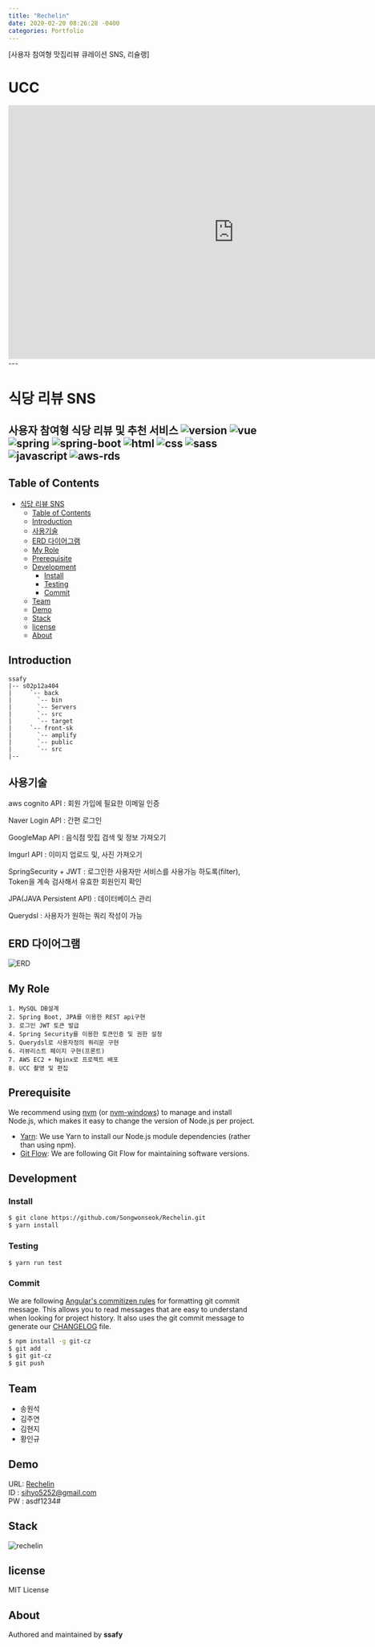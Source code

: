 ```yaml
---
title: "Rechelin"
date: 2020-02-20 08:26:28 -0400
categories: Portfolio
---
```

[사용자 참여형 맛집리뷰 큐레이션 SNS, 리슐랭]

# UCC
<iframe width="900" height="506" src="https://www.youtube.com/embed/XDWX7yIv_Gw" frameborder="0" allow="accelerometer; autoplay; encrypted-media; gyroscope; picture-in-picture" allowfullscreen></iframe>
---

# 식당 리뷰 SNS
사용자 참여형 식당 리뷰 및 추천 서비스
![version](https://img.shields.io/badge/version-0.0.1-orange?)
![vue](https://img.shields.io/badge/vue-3.0.0-blue?logo=Vue.js)
![spring](https://img.shields.io/badge/spring-4.0.0-yellow?logo=spring)
![spring-boot](https://img.shields.io/badge/springboot-4.0.0-yellow?logo=spring)
![html](https://img.shields.io/badge/html-html5-red?logo=html5)
![css](https://img.shields.io/badge/css-css3-red?logo=css3)
![sass](https://img.shields.io/badge/sass-1.23.0-red?logo=sass)
![javascript](https://img.shields.io/badge/javascript-es6-yellowgreen?logo=javascript)
![aws-rds](https://img.shields.io/badge/aws%20-rds-ff69b4?logo=Amazon)
---
## Table of Contents
- [식당 리뷰 SNS](#%ec%8b%9d%eb%8b%b9-%eb%a6%ac%eb%b7%b0-sns)
  - [Table of Contents](#table-of-contents)
  - [Introduction](#introduction)
  - [사용기술](#%ec%82%ac%ec%9a%a9%ea%b8%b0%ec%88%a0)
  - [ERD 다이어그램](#erd-다이어그램)
  - [My Role](#my-role)
  - [Prerequisite](#prerequisite)
  - [Development](#development)
    - [Install](#install)
    - [Testing](#testing)
    - [Commit](#commit)
  - [Team](#team)
  - [Demo](#demo)
  - [Stack](#stack)
  - [license](#license)
  - [About](#about)
## Introduction
```
ssafy
|-- s02p12a404
|     `-- back
|		`-- bin
|		`-- Servers
|		`-- src
|		`-- target
|     `-- front-sk
|		`-- amplify
|		`-- public
|		`-- src
|--
```



## 사용기술

aws cognito API : 회원 가입에 필요한 이메일 인증 

Naver Login API : 간편 로그인 

GoogleMap API : 음식점 맛집 검색 및 정보 가져오기

Imgurl API : 이미지 업로드 및, 사진 가져오기

SpringSecurity + JWT : 로그인한 사용자만 서비스를 사용가능 하도록(filter), Token을 계속 검사해서 유효한 회원인지 확인

JPA(JAVA Persistent API) : 데이터베이스 관리 

Querydsl : 사용자가 원하는 쿼리 작성이 가능



## ERD 다이어그램

![ERD](../../assets/images/Rechelin/ERD.png)



##  My Role

```
1. MySQL DB설계
2. Spring Boot, JPA를 이용한 REST api구현
3. 로그인 JWT 토큰 발급
4. Spring Security를 이용한 토큰인증 및 권한 설정
5. Querydsl로 사용자정의 쿼리문 구현
6. 리뷰리스트 페이지 구현(프론트)
7. AWS EC2 + Nginx로 프로젝트 배포
8. UCC 촬영 및 편집
```




## Prerequisite
We recommend using [nvm](https://github.com/creationix/nvm) (or [nvm-windows](https://github.com/coreybutler/nvm-windows)) to manage and install Node.js, which makes it easy to change the version of Node.js per project.
- [Yarn](https://yarnpkg.com): We use Yarn to install our Node.js module dependencies (rather than using npm).
- [Git Flow](https://github.com/nvie/gitflow/wiki/Installation): We are following Git Flow for maintaining software versions.
## Development
### Install
```bash
$ git clone https://github.com/Songwonseok/Rechelin.git
$ yarn install
```
### Testing
```bash
$ yarn run test
```
### Commit
We are following [Angular's commitizen rules](https://github.com/angular/angular.js/blob/master/DEVELOPERS.md#-git-commit-guidelines) for formatting git commit message. This allows you to read messages that are easy to understand when looking for project history. It also uses the git commit message to generate our [CHANGELOG](/CHANGELOG.md) file.
```bash
$ npm install -g git-cz
$ git add .
$ git git-cz
$ git push
```
## Team
- 송원석
- 김주연
- 김현지
- 황인규

## Demo
URL: [Rechelin](http://i02a404.p.ssafy.io/login)  
ID : sihyo5252@gmail.com  
PW : asdf1234#

## Stack
![rechelin](../../assets/images/Rechelin/Rechelin1.png)

## license
MIT License
## About
Authored and maintained by **ssafy**

